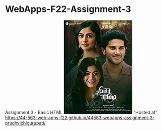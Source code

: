 # WebApps-F22-Assignment-3
Assignment 3 - Basic HTML
![Poster](./Sita_Ramam.jpg)
"Hosted at" https://44-563-web-apps-f22.github.io/44563-webapps-assignment-3-prudhvichigurupati/